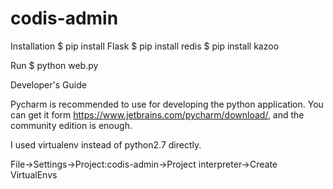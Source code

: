 # codis-admin

Installation
$ pip install Flask
$ pip install redis
$ pip install kazoo

Run
$ python web.py

Developer's Guide

Pycharm is recommended to use for developing the python application.
You can get it form https://www.jetbrains.com/pycharm/download/, and the community edition is enough.

I used virtualenv instead of python2.7 directly.

File->Settings->Project:codis-admin->Project interpreter->Create VirtualEnvs



